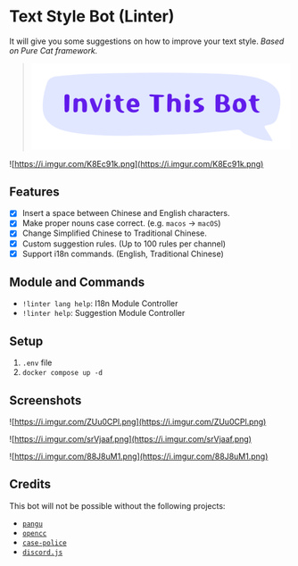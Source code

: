 # Text Style Bot (Linter)

It will give you some suggestions on how to improve your text style. _Based on Pure Cat framework._

> [![invite the bot](invite-this-bot.svg)](https://discord.com/oauth2/authorize?client_id=1026910413067137054&permissions=274877910016&scope=bot)

![https://i.imgur.com/K8Ec91k.png](https://i.imgur.com/K8Ec91k.png)

## Features

- [x] Insert a space between Chinese and English characters.
- [x] Make proper nouns case correct. (e.g. `macos` -> `macOS`)
- [x] Change Simplified Chinese to Traditional Chinese.
- [x] Custom suggestion rules. (Up to 100 rules per channel)
- [x] Support i18n commands. (English, Traditional Chinese)

## Module and Commands

- `!linter lang help`: I18n Module Controller
- `!linter help`: Suggestion Module Controller

## Setup

1. `.env` file
2. `docker compose up -d`

## Screenshots

![https://i.imgur.com/ZUu0CPl.png](https://i.imgur.com/ZUu0CPl.png)

![https://i.imgur.com/srVjaaf.png](https://i.imgur.com/srVjaaf.png)

![https://i.imgur.com/88J8uM1.png](https://i.imgur.com/88J8uM1.png)

## Credits

This bot will not be possible without the following projects:

- [`pangu`](https://github.com/vinta/pangu.js)
- [`opencc`](https://github.com/BYVoid/OpenCC)
- [`case-police`](https://github.com/antfu/case-police)
- [`discord.js`](https://github.com/discordjs/discord.js)
